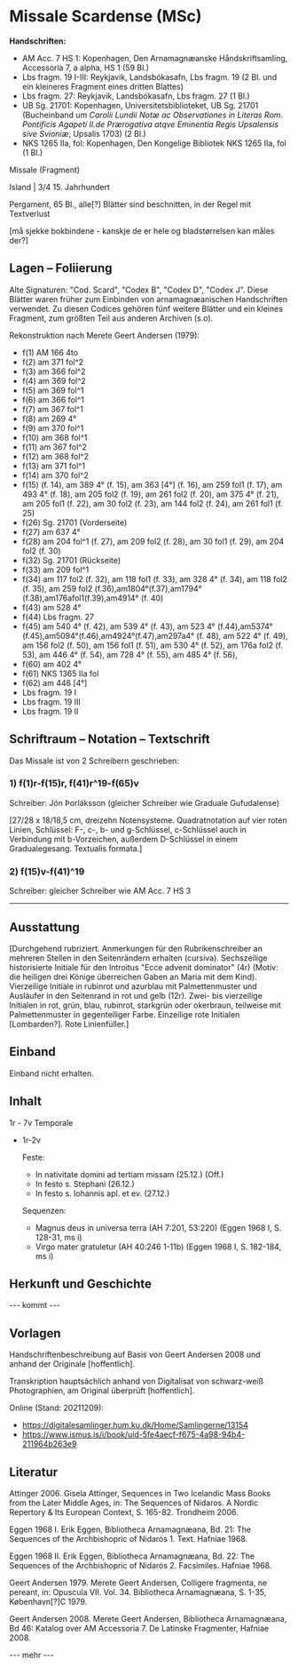 # Missale Scardense (MSc)

<b>Handschriften:</b>

- AM Acc. 7 HS 1: Kopenhagen, Den Arnamagnæanske Håndskriftsamling, Accessoria 7, a alpha, HS 1 (59 Bl.)
- Lbs fragm. 19 I-III: Reykjavik, Landsbókasafn, Lbs fragm. 19 (2 Bl. und ein kleineres Fragment eines dritten Blattes)
- Lbs fragm. 27: Reykjavik, Landsbókasafn, Lbs fragm. 27 (1 Bl.)
- UB Sg. 21701: Kopenhagen, Universitetsbiblioteket, UB Sg. 21701 (Bucheinband um <i>Carolii Lundii Notæ ac Observationes in Literas Rom. Pontificis Agapeti II.de Prærogativa atqve Eminentia Regis Upsalensis sive Svioniæ</i>, Upsalis 1703) (2 Bl.)
- NKS 1265 IIa, fol: Kopenhagen, Den Kongelige Bibliotek NKS 1265 IIa, fol (1 Bl.)

    
Missale (Fragment)
    
Island | 3/4 15. Jahrhundert
    
Pergament, 65 Bl., alle[?] Blätter sind beschnitten, in der Regel mit Textverlust

[må sjekke bokbindene - kanskje de er hele og bladstørrelsen kan måles der?]

## Lagen – Foliierung

Alte Signaturen: "Cod. Scard", "Codex B", "Codex D", "Codex J".  Diese Blätter waren früher zum Einbinden von arnamagnæanischen Handschriften verwendet. Zu diesen Codices gehören fünf weitere Blätter und ein kleines Fragment, zum größten Teil aus anderen Archiven (s.o).

Rekonstruktion nach Merete Geert Andersen (1979):

- f(1) AM 166 4to
- f(2) am 371 fol^2
- f(3) am 366 fol^2 
- f(4) am 369 fol^2
- f(5) am 369 fol^1
- f(6) am 366 fol^1
- f(7) am 367 fol^1
- f(8) am 269 4°
- f(9) am 370 fol^1 
- f(10) am 368 fol^1 
- f(11) am 367 fol^2 
- f(12) am 368 fol^2
- f(13) am 371 fol^1
- f(14) am 370 fol^2
- f(15) (f. 14), am 389 4° (f. 15), am 363 [4°] (f. 16), am 259 fol1 (f. 17), am 493 4° (f. 18), am 205 fol2 (f. 19), am 261 fol2 (f. 20), am 375 4° (f. 21), am 205 fol1 (f. 22), am 30 fol2 (f. 23), am 144 fol2 (f. 24), am 261 fol1 (f. 25)
- f(26) Sg. 21701 (Vorderseite)
- f(27) am 637 4°
- f(28) am 204 fol^1 (f. 27), am 209 fol2 (f. 28), am 30 fol1 (f. 29), am 204 fol2 (f. 30)
- f(32) Sg. 21701 (Rückseite)
- f(33) am 209 fol^1
- f(34) am 117 fol2 (f. 32), am 118 fol1 (f. 33), am 328 4° (f. 34), am 118 fol2 (f. 35), am 259 fol2 (f.36),am1804°(f.37),am1794°(f.38),am176afol1(f.39),am4914° (f. 40)
- f(43) am 528 4°
- f(44) Lbs fragm. 27
- f(45) am 540 4° (f. 42), am 539 4° (f. 43), am 523 4° (f.44),am5374°(f.45),am5094°(f.46),am4924°(f.47),am297a4° (f. 48), am 522 4° (f. 49), am 156 fol2 (f. 50), am 156 fol1 (f. 51), am 530 4° (f. 52), am 176a fol2 (f. 53), am 446 4° (f. 54), am 728 4° (f. 55), am 485 4° (f. 56),
- f(60) am 402 4°
- f(61) NKS 1365 IIa fol
- f(62) am 446 [4°]
- Lbs fragm. 19 I
- Lbs fragm. 19 III
- Lbs fragm. 19 II

    
## Schriftraum – Notation – Textschrift

Das Missale ist von 2 Schreibern geschrieben:

### 1) f(1)r-f(15)r, f(41)r^19-f(65)v

Schreiber: Jón Þorláksson (gleicher Schreiber wie Graduale Gufudalense)

[27/28 x 18/18,5 cm, dreizehn Notensysteme. Quadratnotation auf vier roten Linien, Schlüssel: F-, c-, b- und g-Schlüssel, c-Schlüssel auch in Verbindung mit b-Vorzeichen, außerdem D-Schlüssel in einem Gradualegesang. Textualis formata.]
    
### 2) f(15)v-f(41)^19
    
Schreiber: gleicher Schreiber wie AM Acc. 7 HS 3   
    
---
    
## Ausstattung

[Durchgehend rubriziert. Anmerkungen für den Rubrikenschreiber an mehreren Stellen in den Seitenrändern erhalten (cursiva).  Sechszeilige historisierte Initiale für den Introitus "Ecce advenit dominator" (4r) (Motiv: die heiligen drei Könige überreichen Gaben an Maria mit dem Kind). Vierzeilige Initiale in rubinrot und azurblau mit Palmettenmuster und Ausläufer in den Seitenrand in rot und gelb (12r). Zwei- bis vierzeilige Initialen in rot, grün, blau, rubinrot, starkgrün oder okerbraun, teilweise mit Palmettenmuster in gegenteiliger Farbe. Einzeilige rote Initialen [Lombarden?]. Rote Linienfüller.]

## Einband

Einband nicht erhalten.

## Inhalt

1r - 7v Temporale

- 1r-2v
    
    Feste:
    
    - In nativitate domini  ad tertiam missam  (25.12.) (Off.)
    - In festo s. Stephani (26.12.)
    - In festo s. Iohannis apl. et ev. (27.12.)
    
    Sequenzen:

    - Magnus deus in universa terra (AH 7:201, 53:220) (Eggen 1968 I, S. 128-31, ms i)
    - Virgo mater gratuletur (AH 40:246 1-11b) (Eggen 1968 I, S. 182-184, ms i)



## Herkunft und Geschichte

--- kommt ---

## Vorlagen

Handschriftenbeschreibung auf Basis von Geert Andersen 2008 und anhand der Originale [hoffentlich].

Transkription hauptsächlich anhand von Digitalisat von schwarz-weiß Photographien, am Original überprüft [hoffentlich].

Online (Stand: 20211209):

- https://digitalesamlinger.hum.ku.dk/Home/Samlingerne/13154
- https://www.ismus.is/i/book/uid-5fe4aecf-f675-4a98-94b4-211964b263e9



## Literatur

Attinger 2006. Gisela Attinger, Sequences in Two Icelandic Mass Books from the Later Middle Ages, in: The Sequences of Nidaros. A Nordic Repertory & Its European Context, S. 165-82. Trondheim 2006.

Eggen 1968 I. Erik Eggen, Bibliotheca Arnamagnæana, Bd. 21: The Sequences of the Archbishopric of Nidarós 1. Text.  Hafniae 1968.

Eggen 1968 II. Erik Eggen, Bibliotheca Arnamagnæana, Bd. 22: The Sequences of the Archbishopric of Nidarós 2. Facsimiles.  Hafniae 1968.

Geert Andersen 1979. Merete Geert Andersen, Colligere fragmenta, ne pereant, in: Opuscula VII. Vol. 34. Bibliotheca Arnamagnæana, S. 1-35, København[?]C 1979.

Geert Andersen 2008. Merete Geert Andersen, Bibliotheca Arnamagnæana, Bd 46: Katalog over AM Accessoria 7. De Latinske Fragmenter, Hafniae 2008.

--- mehr ---
